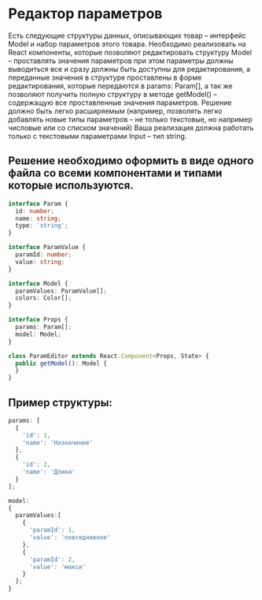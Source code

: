 # Редактор параметров
Есть следующие структуры данных, описывающих товар – интерфейс Model и набор
параметров этого товара. Необходимо реализовать на React компоненты, которые
позволяют редактировать структуру Model – проставлять значения параметров при
этом параметры должны выводиться все и сразу должны быть доступны для
редактирования, а переданные значения в структуре проставлены в форме
редактирования, которые передаются в params: Param[], а так же позволяют получить
полную структуру в методе getModel() – содержащую все проставленные значения
параметров. Решение должно быть легко расширяемым (например, позволять легко
добавлять новые типы параметров – не только текстовые, но например числовые или
со списком значений) Ваша реализация должна работать только с текстовыми
параметрами Input – тип string.

## Решение необходимо оформить в виде одного файла со всеми компонентами и типами которые используются.

```typescript
interface Param {
  id: number;
  name: string;
  type: 'string';
}

interface ParamValue {
  paramId: number;
  value: string;
}

interface Model {
  paramValues: ParamValue[];
  colors: Color[];
}

interface Props {
  params: Param[];
  model: Model;
}

class ParamEditor extends React.Component<Props, State> {
  public getModel(): Model {
  }
}
```
## Пример структуры:

```typescript
params: [
  {
    'id': 1,
    'name': 'Назначение'
  },
  {
    'id': 2,
    'name': 'Длина'
  }
];

model:
{
  paramValues:[
    {
      'paramId': 1,
      'value': 'повседневное'
    },
    {
      'paramId': 2,
      'value': 'макси'
    }
  ];
}
```


